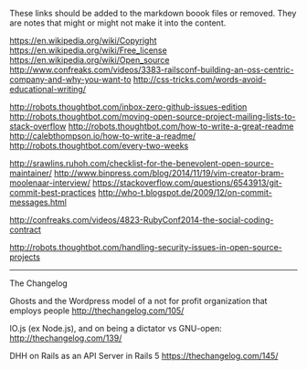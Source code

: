 These links should be added to the markdown boook files or removed. They are
notes that might or might not make it into the content.

https://en.wikipedia.org/wiki/Copyright
https://en.wikipedia.org/wiki/Free_license
https://en.wikipedia.org/wiki/Open_source
http://www.confreaks.com/videos/3383-railsconf-building-an-oss-centric-company-and-why-you-want-to
http://css-tricks.com/words-avoid-educational-writing/

http://robots.thoughtbot.com/inbox-zero-github-issues-edition
http://robots.thoughtbot.com/moving-open-source-project-mailing-lists-to-stack-overflow
http://robots.thoughtbot.com/how-to-write-a-great-readme
http://calebthompson.io/how-to-write-a-readme/
http://robots.thoughtbot.com/every-two-weeks

http://srawlins.ruhoh.com/checklist-for-the-benevolent-open-source-maintainer/
http://www.binpress.com/blog/2014/11/19/vim-creator-bram-moolenaar-interview/
https://stackoverflow.com/questions/6543913/git-commit-best-practices
http://who-t.blogspot.de/2009/12/on-commit-messages.html

http://confreaks.com/videos/4823-RubyConf2014-the-social-coding-contract

http://robots.thoughtbot.com/handling-security-issues-in-open-source-projects

---

The Changelog

Ghosts and the Wordpress model of a not for profit organization that employs
people
http://thechangelog.com/105/

IO.js (ex Node.js), and on being a dictator vs GNU-open:
http://thechangelog.com/139/

DHH on Rails as an API Server in Rails 5
https://thechangelog.com/145/
